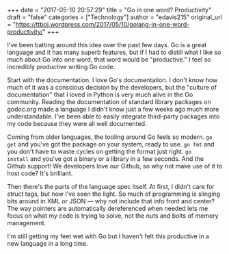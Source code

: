 +++
date = "2017-05-10 20:57:29"
title = "Go in one word? Productivity"
draft = "false"
categories = ["Technology"]
author = "edavis215"
original_url = "https://ttboj.wordpress.com/2017/05/10/golang-in-one-word-productivity/"
+++

I've been batting around this idea over the past few days. Go is a great language and it has many superb features, but if I had to distill what I like so much about Go into one word, that word would be "productive." I feel so incredibly productive writing Go code.

Start with the documentation. I love Go's documentation. I don't know how much of it was a conscious decision by the developers, but the "culture of documentation" that I loved in Python is very much alive in the Go community. Reading the documentation of standard library packages on godoc.org made a language I didn't know just a few weeks ago much more understandable. I've been able to easily integrate third-party packages into my code because they were all well documented.

Coming from older languages, the tooling around Go feels so modern. <code>go get</code> and you've got the package on your system, ready to use. <code>go fmt</code> and you don't have to waste cycles on getting the format just right. <code>go install</code> and you've got a binary or a library in a few seconds. And the Github support! We developers love our Github, so why not make use of it to host code? It's brilliant.

Then there's the parts of the language spec itself. At first, I didn't care for struct tags, but now I've seen the light. So much of programming is slinging bits around in XML or JSON — why not include that info front and center? The way pointers are automatically dereferenced when needed lets me focus on what my code is trying to solve, not the nuts and bolts of memory management.

I'm still getting my feet wet with Go but I haven't felt this productive in a new language in a long time.

